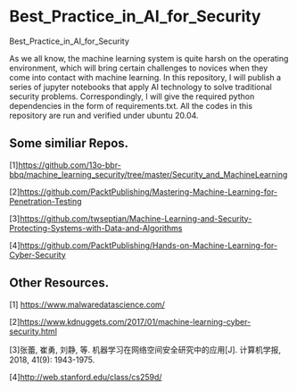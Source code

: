 # Best_Practice_in_AI_for_Security
Best_Practice_in_AI_for_Security

As we all know, the machine learning system is quite harsh on the operating environment, which will bring certain challenges to novices when they come into contact with machine learning. In this repository, I will publish a series of jupyter notebooks that apply AI technology to solve traditional security problems. Correspondingly, I will give the required python dependencies in the form of requirements.txt. All the codes in this repository are run and verified under ubuntu 20.04.



## Some similiar Repos.
[1]https://github.com/13o-bbr-bbq/machine_learning_security/tree/master/Security_and_MachineLearning 

[2]https://github.com/PacktPublishing/Mastering-Machine-Learning-for-Penetration-Testing

[3]https://github.com/twseptian/Machine-Learning-and-Security-Protecting-Systems-with-Data-and-Algorithms

[4]https://github.com/PacktPublishing/Hands-on-Machine-Learning-for-Cyber-Security

## Other Resources.
[1] https://www.malwaredatascience.com/

[2]https://www.kdnuggets.com/2017/01/machine-learning-cyber-security.html

[3]张蕾, 崔勇, 刘静, 等. 机器学习在网络空间安全研究中的应用[J]. 计算机学报, 2018, 41(9): 1943-1975.

[4]http://web.stanford.edu/class/cs259d/
